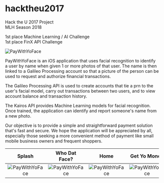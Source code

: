 # hacktheu2017
Hack the U 2017 Project <br />
MLH Season 2018

1st place Machine Learning / AI Challenge <br />
1st place FinX API Challenge


![PayWithYoFace](https://raw.githubusercontent.com/kkossin/hacktheu2017/master/Images/teamLogo.png)

PayWithYoFace is an iOS application that uses facial recognition to identify a user by name when given 1 or more photos of that user. The name is then linked to a Galileo Processing account so that a picture of the person can be used to request and authorize financial transactions.

The Galileo Processing API is used to create accounts that tie a prn to the user's facial model, carry out transactions between two users, and to view account balance and transaction history.

The Kairos API provides Machine Learning models for facial recognition. Once trained, the application can identify and report someone's name from a new photo.

Our objective is to provide a simple and straightforward payment solution that's fast and secure. We hope the application will be appreciated by all, especially those seeking a more convenient method of payment like small mobile business owners and frequent shoppers.


Splash             |  Who Dat Face?        |    Home             |  Get Yo Money
:-------------------------:|:-------------------------:|:-------------------------:|:-------------------------:
![PayWithYoFace](https://raw.githubusercontent.com/kkossin/hacktheu2017/master/Images/splashScreen.jpg)  |  ![PayWithYoFace](https://raw.githubusercontent.com/kkossin/hacktheu2017/master/Images/trainFaceScreen.jpg) | ![PayWithYoFace](https://raw.githubusercontent.com/kkossin/hacktheu2017/master/Images/homeScreen.jpg)  |  ![PayWithYoFace](https://raw.githubusercontent.com/kkossin/hacktheu2017/master/Images/sendMoneyScreen.jpg)


